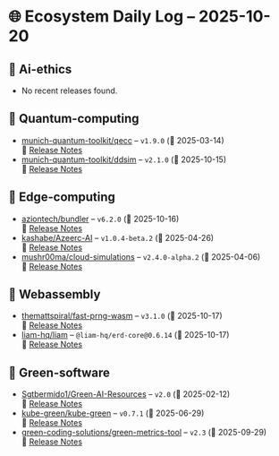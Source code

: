 # 🌐 Ecosystem Daily Log – 2025-10-20

## 🔹 Ai-ethics
- No recent releases found.

## 🔹 Quantum-computing
- [munich-quantum-toolkit/qecc](https://github.com/munich-quantum-toolkit/qecc/releases/tag/v1.9.0) – `v1.9.0` (📅 2025-03-14)  
  🔗 [Release Notes](https://github.com/munich-quantum-toolkit/qecc/releases/tag/v1.9.0)
- [munich-quantum-toolkit/ddsim](https://github.com/munich-quantum-toolkit/ddsim/releases/tag/v2.1.0) – `v2.1.0` (📅 2025-10-15)  
  🔗 [Release Notes](https://github.com/munich-quantum-toolkit/ddsim/releases/tag/v2.1.0)

## 🔹 Edge-computing
- [aziontech/bundler](https://github.com/aziontech/bundler/releases/tag/v6.2.0) – `v6.2.0` (📅 2025-10-16)  
  🔗 [Release Notes](https://github.com/aziontech/bundler/releases/tag/v6.2.0)
- [kashabe/Azeerc-AI](https://github.com/kashabe/Azeerc-AI/releases/tag/v1.0.4-beta.2) – `v1.0.4-beta.2` (📅 2025-04-26)  
  🔗 [Release Notes](https://github.com/kashabe/Azeerc-AI/releases/tag/v1.0.4-beta.2)
- [mushr00ma/cloud-simulations](https://github.com/mushr00ma/cloud-simulations/releases/tag/v2.4.0-alpha.2) – `v2.4.0-alpha.2` (📅 2025-04-06)  
  🔗 [Release Notes](https://github.com/mushr00ma/cloud-simulations/releases/tag/v2.4.0-alpha.2)

## 🔹 Webassembly
- [themattspiral/fast-prng-wasm](https://github.com/themattspiral/fast-prng-wasm/releases/tag/v3.1.0) – `v3.1.0` (📅 2025-10-17)  
  🔗 [Release Notes](https://github.com/themattspiral/fast-prng-wasm/releases/tag/v3.1.0)
- [liam-hq/liam](https://github.com/liam-hq/liam/releases/tag/%40liam-hq/erd-core%400.6.14) – `@liam-hq/erd-core@0.6.14` (📅 2025-10-17)  
  🔗 [Release Notes](https://github.com/liam-hq/liam/releases/tag/%40liam-hq/erd-core%400.6.14)

## 🔹 Green-software
- [Sgtbermido1/Green-AI-Resources](https://github.com/Sgtbermido1/Green-AI-Resources/releases/tag/v2.0) – `v2.0` (📅 2025-02-12)  
  🔗 [Release Notes](https://github.com/Sgtbermido1/Green-AI-Resources/releases/tag/v2.0)
- [kube-green/kube-green](https://github.com/kube-green/kube-green/releases/tag/v0.7.1) – `v0.7.1` (📅 2025-06-29)  
  🔗 [Release Notes](https://github.com/kube-green/kube-green/releases/tag/v0.7.1)
- [green-coding-solutions/green-metrics-tool](https://github.com/green-coding-solutions/green-metrics-tool/releases/tag/v2.3) – `v2.3` (📅 2025-09-29)  
  🔗 [Release Notes](https://github.com/green-coding-solutions/green-metrics-tool/releases/tag/v2.3)